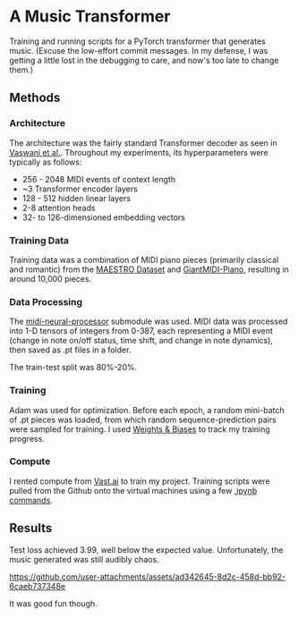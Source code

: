 # A Music Transformer
Training and running scripts for a PyTorch transformer that generates music. (Excuse the low-effort commit messages. In my defense, I was getting a little lost in the debugging to care, and now's too late to change them.)

## Methods

### Architecture
The architecture was the fairly standard Transformer decoder as seen in [Vaswani et al.](https://arxiv.org/abs/1706.03762). Throughout my experiments, its hyperparameters were typically as follows: 
- 256 - 2048 MIDI events of context length
- ~3 Transformer encoder layers
- 128 - 512 hidden linear layers
- 2-8 attention heads
- 32- to 126-dimensioned embedding vectors

### Training Data
Training data was a combination of MIDI piano pieces (primarily classical and romantic) from the [MAESTRO Dataset](https://arxiv.org/abs/1810.12247) and [GiantMIDI-Piano](https://github.com/bytedance/GiantMIDI-Piano), resulting in around 10,000 pieces. 

### Data Processing

The [midi-neural-processor](https://github.com/jason9693/midi-neural-processor/tree/3875298892adafbc5cebeeb32050732c5ae5aee1) submodule was used. MIDI data was processed into 1-D tensors of integers from 0-387, each representing a MIDI event (change in note on/off status, time shift, and change in note dynamics), then saved as .pt files in a folder. 

The train-test split was 80%-20%.

### Training
Adam was used for optimization. Before each epoch, a random mini-batch of .pt pieces was loaded, from which random sequence-prediction pairs were sampled for training. 
I used [Weights & Biases](https://wandb.ai/site) to track my training progress. 

### Compute
I rented compute from [Vast.ai](https://vast.ai/) to train my project. Training scripts were pulled from the Github onto the virtual machines using a few [.ipynb commands](https://github.com/AndyyyYuuu/music-transformer/blob/main/train.ipynb). 

## Results
Test loss achieved 3.99, well below the expected value. Unfortunately, the music generated was still audibly chaos. 

https://github.com/user-attachments/assets/ad342645-8d2c-458d-bb92-6caeb737348e

It was good fun though. 

